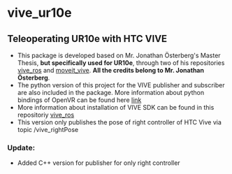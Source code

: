 # vive_ur10e
## Teleoperating UR10e with HTC VIVE
- This package is developed based on Mr. Jonathan Österberg's Master Thesis, **but specifically used for UR10e**, through two of his repositories [vive_ros](https://github.com/Machine-Jonte/vive_ros) and [moveit_vive](https://github.com/Machine-Jonte/moveit_vive). **All the credits belong to Mr. Jonathan Österberg**.
- The python version of this project for the VIVE publisher and subscriber are also included in the package. More information about python bindings of OpenVR can be found here [link](https://github.com/cmbruns/pyopenvr)
- More information about installation of VIVE SDK can be found in this repositoriy [vive_ros](https://github.com/Machine-Jonte/vive_ros) 
- This version only publishes the pose of right controller of HTC Vive via topic /vive_rightPose
### Update: 
- Added C++ version for publisher for only right controller
